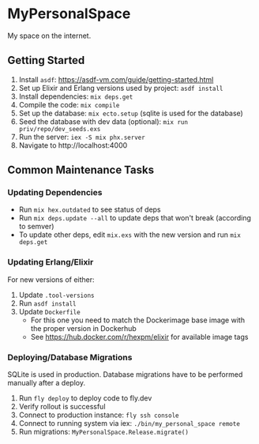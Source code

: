 # MyPersonalSpace

My space on the internet.

## Getting Started

1. Install `asdf`: https://asdf-vm.com/guide/getting-started.html
1. Set up Elixir and Erlang versions used by project: `asdf install`
1. Install dependencies: `mix deps.get`
1. Compile the code: `mix compile`
1. Set up the database: `mix ecto.setup` (sqlite is used for the database)
1. Seed the database with dev data (optional): `mix run priv/repo/dev_seeds.exs`
1. Run the server: `iex -S mix phx.server`
1. Navigate to http://localhost:4000

## Common Maintenance Tasks

### Updating Dependencies

- Run `mix hex.outdated` to see status of deps
- Run `mix deps.update --all` to update deps that won't break (according to semver)
- To update other deps, edit `mix.exs` with the new version and run `mix deps.get`

### Updating Erlang/Elixir

For new versions of either:

1. Update `.tool-versions`
1. Run `asdf install`
1. Update `Dockerfile`
    - For this one you need to match the Dockerimage base image with the proper version in Dockerhub
    - See https://hub.docker.com/r/hexpm/elixir for available image tags

### Deploying/Database Migrations

SQLite is used in production. Database migrations have to be performed manually
after a deploy.

1. Run `fly deploy` to deploy code to fly.dev
1. Verify rollout is successful
1. Connect to production instance: `fly ssh console`
1. Connect to running system via iex: `./bin/my_personal_space remote`
1. Run migrations: `MyPersonalSpace.Release.migrate()`

